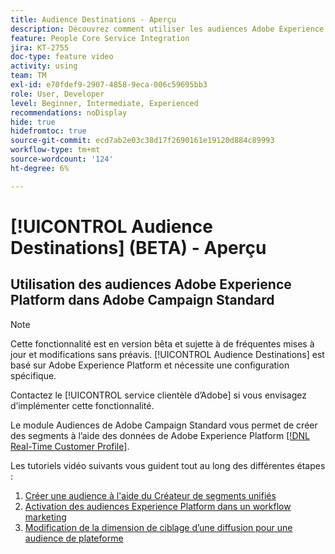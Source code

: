 ```yaml
---
title: Audience Destinations - Aperçu
description: Découvrez comment utiliser les audiences Adobe Experience Platform dans Adobe Campaign Standard
feature: People Core Service Integration
jira: KT-2755
doc-type: feature video
activity: using
team: TM
exl-id: e70fdef9-2907-4858-9eca-006c59695bb3
role: User, Developer
level: Beginner, Intermediate, Experienced
recommendations: noDisplay
hide: true
hidefromtoc: true
source-git-commit: ecd7ab2e03c38d17f2690161e19120d884c89993
workflow-type: tm+mt
source-wordcount: '124'
ht-degree: 6%

---
```


# [!UICONTROL Audience Destinations] (BETA) - Aperçu

## Utilisation des audiences Adobe Experience Platform dans Adobe Campaign Standard

>[!NOTE]
>
>Cette fonctionnalité est en version bêta et sujette à de fréquentes mises à jour et modifications sans préavis. [!UICONTROL Audience Destinations] est basé sur Adobe Experience Platform et nécessite une configuration spécifique.
>
>Contactez le [!UICONTROL service clientèle d’Adobe] si vous envisagez d’implémenter cette fonctionnalité.
>

Le module Audiences de Adobe Campaign Standard vous permet de créer des segments à l’aide des données de Adobe Experience Platform [[!DNL Real-Time Customer Profile]](https://experienceleague.adobe.com/docs/platform-learn/tutorials/profiles/understanding-the-real-time-customer-profile.html?lang=fr).

Les tutoriels vidéo suivants vous guident tout au long des différentes étapes :

1. [Créer une audience à l&#39;aide du Créateur de segments unifiés](/help/profiles-and-audiences/audience-destinations/creating-audiences-using-segment-builder.md)
2. [Activation des audiences Experience Platform dans un workflow marketing](/help/profiles-and-audiences/audience-destinations/activating-aep-audiences.md)
3. [Modification de la dimension de ciblage d’une diffusion pour une audience de plateforme](/help/profiles-and-audiences/audience-destinations/changing-targeting-dimension.md)
